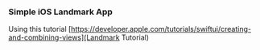### Simple iOS Landmark App

Using this tutorial
[https://developer.apple.com/tutorials/swiftui/creating-and-combining-views](Landmark Tutorial)

